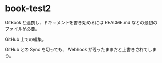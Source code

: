 # book-test2
GitBook と連携し、ドキュメントを書き始めるには README.md などの最初のファイルが必要。

GitHub 上での編集。

GitHub との Sync を切っても、 Webhook が残ったままだと上書きされてしまう。
